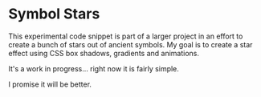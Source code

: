 Symbol Stars
============

This experimental code snippet is part of a larger project in an effort
to create a bunch of stars out of ancient symbols. My goal is to create
a star effect using CSS box shadows, gradients and animations.

It's a work in progress... right now it is fairly simple.

I promise it will be better.